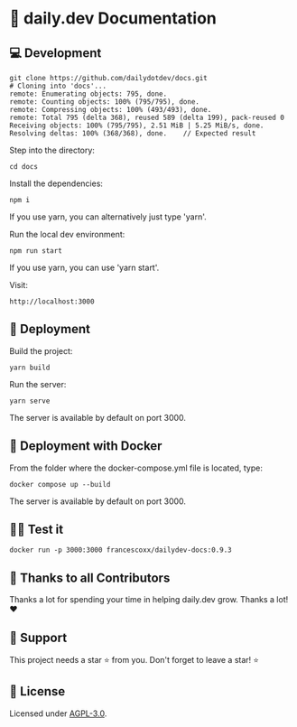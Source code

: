 # 📝 daily.dev Documentation

## 💻 Development

```
git clone https://github.com/dailydotdev/docs.git
# Cloning into 'docs'...
remote: Enumerating objects: 795, done.
remote: Counting objects: 100% (795/795), done.
remote: Compressing objects: 100% (493/493), done.
remote: Total 795 (delta 368), reused 589 (delta 199), pack-reused 0
Receiving objects: 100% (795/795), 2.51 MiB | 5.25 MiB/s, done.
Resolving deltas: 100% (368/368), done.    // Expected result
```

Step into the directory:
```
cd docs
```

Install the dependencies:
```
npm i 
```
If you use yarn, you can alternatively just type 'yarn'.

Run the local dev environment:
```
npm run start
```
If you use yarn, you can use 'yarn start'.

Visit:
```
http://localhost:3000
```

## 🚀 Deployment

Build the project:

```
yarn build
```
Run the server:

```
yarn serve
```
The server is available by default on port 3000.

## 🐳 Deployment with Docker

From the folder where the docker-compose.yml file is located, type:

```
docker compose up --build
```
The server is available by default on port 3000.

## 👨‍💻 Test it
```
docker run -p 3000:3000 francescoxx/dailydev-docs:0.9.3
```

## 🙏 Thanks to all Contributors
Thanks a lot for spending your time in helping daily.dev grow. Thanks a lot! ❤️

## 🤝 Support
This project needs a star ⭐️ from you. Don't forget to leave a star! ⭐️


## 📑 License
Licensed under [AGPL-3.0](https://github.com/dailydotdev/daily/blob/master/LICENSE).

